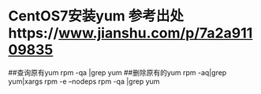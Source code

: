 # CentOS7安装yum 参考出处https://www.jianshu.com/p/7a2a91109835
##查询原有yum
rpm -qa |grep yum 
##删除原有的yum 
rpm -aq|grep yum|xargs rpm -e –nodeps 
rpm -qa |grep yum